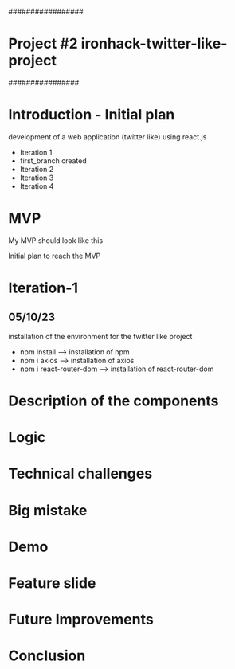 #################

# Project #2 ironhack-twitter-like-project

################

# Introduction - Initial plan

development of a web application (twitter like) using react.js

- Iteration 1
- first_branch created
- Iteration 2
- Iteration 3
- Iteration 4

# MVP

My MVP should look like this

Initial plan to reach the MVP

# Iteration-1

## 05/10/23

installation of the environment for the twitter like project

- npm install --> installation of npm
- npm i axios --> installation of axios
- npm i react-router-dom --> installation of react-router-dom

# Description of the components

# Logic

# Technical challenges

# Big mistake

# Demo

# Feature slide

# Future Improvements

# Conclusion
